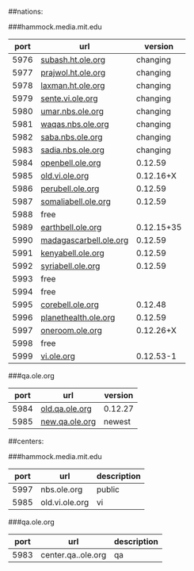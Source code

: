 ##nations:

###hammock.media.mit.edu

port | url | version
---|---|---
5976 | [subash.ht.ole.org](http://subash.ht.ole.org) | changing
5977 | [prajwol.ht.ole.org](http://prajwol.ht.ole.org) | changing
5978 | [laxman.ht.ole.org](http://laxman.ht.ole.org) | changing
5979 | [sente.vi.ole.org](http://sente.vi.ole.org) | changing
5980 | [umar.nbs.ole.org](http://umar.nbs.ole.org) | changing
5981 | [waqas.nbs.ole.org](http://waqas.nbs.ole.org) | changing
5982 | [saba.nbs.ole.org](http://saba.nbs.ole.org) | changing
5983 | [sadia.nbs.ole.org](http://sadia.nbs.ole.org) | changing
5984 | [openbell.ole.org](http://openbell.ole.org) | 0.12.59
5985 | [old.vi.ole.org](http://old.vi.ole.org) | 0.12.16+X
5986 | [perubell.ole.org](http://perubell.ole.org) | 0.12.59
5987 | [somaliabell.ole.org](http://somaliabell.ole.org) | 0.12.59
5988 | free |
5989 | [earthbell.ole.org](http://earthbell.ole.org) | 0.12.15+35
5990 | [madagascarbell.ole.org](http://madagascarbell.ole.org) | 0.12.59
5991 | [kenyabell.ole.org](http://kenyabell.ole.org) | 0.12.59
5992 | [syriabell.ole.org](http://syriabell.ole.org) | 0.12.59
5993 | free |
5994 | free |
5995 | [corebell.ole.org](http://corebell.ole.org) | 0.12.48
5996 | [planethealth.ole.org](http://planethealth.ole.org) | 0.12.59
5997 | [oneroom.ole.org](http://oneroom.ole.org) | 0.12.26+X
5998 | free |
5999 | [vi.ole.org](http://vi.ole.org) | 0.12.53-1


###qa.ole.org

port | url | version
---|---|---
5984 | [old.qa.ole.org](http://old.qa.ole.org) | 0.12.27
5985 | [new.qa.ole.org](http://new.qa.ole.org) | newest

##centers:

###hammock.media.mit.edu

port | url | description
---|---|---
5997 | nbs.ole.org | public
5985 | old.vi.ole.org | vi

###qa.ole.org

port | url | description
---|---|---
5983 | center.qa..ole.org | qa
